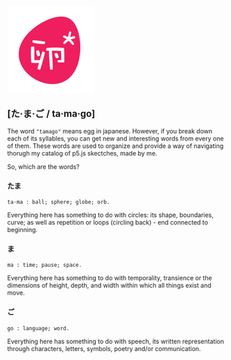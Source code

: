 <img src="https://github.com/sofiacastaneda/p5-ta-ma-go/blob/main/images/tamago_logo-06.png" width="200">

## [た·ま·ご / ta·ma·go]

The word `"tamago"` means egg in japanese. However, if you break down each of its syllables, you can get new and interesting words from every one of them. These words are used to organize and provide a way of navigating thorugh my catalog of p5.js skectches, made by me.

So, which are the words?

### たま
`ta·ma : ball; sphere; globe; orb.`

Everything here has something to do with circles: its shape, boundaries, curve; as well as repetition or loops (circling back) - end connected to beginning.


### ま
`ma : time; pause; space.`

Everything here has something to do with temporality, transience or the dimensions of height, depth, and width within which all things exist and move.


### ご
`go : language; word.`

Everything here has something to do with speech, its written representation through characters, letters, symbols, poetry and/or communication.

